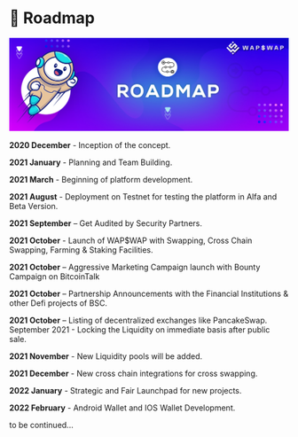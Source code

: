 # 🎯 Roadmap

![](.gitbook/assets/roadmap.jpg)

**2020 December** - Inception of the concept.

**2021 January** - Planning and Team Building.

**2021 March** - Beginning of platform development.

**2021 August** - Deployment on Testnet for testing the platform in Alfa and Beta Version.

**2021 September** – Get Audited by Security Partners.

**2021 October** - Launch of WAP$WAP with Swapping, Cross Chain Swapping, Farming & Staking Facilities.

**2021 October** – Aggressive Marketing Campaign launch with Bounty Campaign on BitcoinTalk

**2021 October** – Partnership Announcements with the Financial Institutions & other Defi projects of BSC.

**2021 October** – Listing of decentralized exchanges like PancakeSwap. September 2021 - Locking the Liquidity on immediate basis after public sale.

**2021 November** - New Liquidity pools will be added.

**2021 December** - New cross chain integrations for cross swapping.

**2022 January** - Strategic and Fair Launchpad for new projects.

**2022 February** - Android Wallet and IOS Wallet Development.

to be continued...
